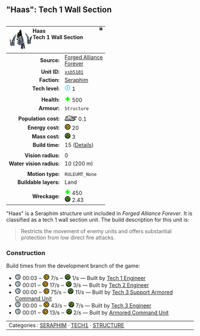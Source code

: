 "Haas": Tech 1 Wall Section
----
<table align="right">
    <thead>
        <tr>
            <th align="left" colspan="2">
                <img align="left" src="icons/units/XSB5101_icon.png" title="Haas unit icon" /><img align="right" src="icons/strategicicons/icon_structure_wall_rest.png" title="icon_structure_wall" />Haas<br />Tech 1 Wall Section
            </th>
        </tr>
    </thead>
    <tbody>
        <tr>
            <td align="right"><strong>Source:</strong></td>
            <td><a href="Forged Alliance Forever">Forged Alliance<br />Forever</a></td>
        </tr>
        <tr>
            <td align="right"><strong>Unit ID:</strong></td>
            <td><a href="https://github.com/FAForever/fa/D:/faf-development/fa/units/XSB5101/XSB5101_unit.bp"><code>xsb5101</code></a></td>
        </tr>
        <tr>
            <td align="right"><strong>Faction:</strong></td>
            <td><a href="_categories.SERAPHIM">Seraphim</a></td>
        </tr>
        <tr>
            <td align="right"><strong>Tech level:</strong></td>
            <td><img src="icons/T1.png" title="Tech 1" /> 1</td>
        </tr>
        <tr><td align="center" colspan="2"></td></tr>
        <tr>
            <td align="right"><strong>Health:</strong></td>
            <td><img src="icons/health.png" title="Health" /> 500</td>
        </tr>
        <tr>
            <td align="right"><strong>Armour:</strong></td>
            <td><code>Structure</code></td>
        </tr>
        <tr><td align="center" colspan="2"></td></tr>
        <tr>
            <td align="right"><strong>Population cost:</strong></td>
            <td><img src="icons/tank.png" title="Unit" /> 0.1</td>
        </tr>
        <tr>
            <td align="right"><strong>Energy cost:</strong></td>
            <td><img src="icons/energy.png" title="Energy" /> 20</td>
        </tr>
        <tr>
            <td align="right"><strong>Mass cost:</strong></td>
            <td><img src="icons/mass.png" title="Mass" /> 3</td>
        </tr>
        <tr>
            <td align="right"><strong>Build time:</strong></td>
            <td>15 (<a href="#construction">Details</a>)</td>
        </tr>
        <tr><td align="center" colspan="2"></td></tr>
        <tr>
            <td align="right"><strong>Vision radius:</strong></td>
            <td>0</td>
        </tr>
        <tr>
            <td align="right"><strong>Water vision radius:</strong></td>
            <td> <span title="0.20 km, 0.12 mi">10 (200 m)</span></td>
        </tr>
        <tr><td align="center" colspan="2"></td></tr>
        <tr>
            <td align="right"><strong>Motion type:</strong></td>
            <td><code>RULEUMT_None</code></td>
        </tr>
        <tr>
            <td align="right"><strong>Buildable layers:</strong></td>
            <td>Land</td>
        </tr>
        <tr><td align="center" colspan="2"></td></tr>
        <tr>
            <td align="right"><strong>Wreckage:</strong></td>
            <td><img src="icons/health.png" title="Health" /> 450<br /><img src="icons/mass.png" title="Mass" /> 2.43</td>
        </tr>
    </tbody>
</table>

"Haas" is a Seraphim structure unit included in *Forged Alliance Forever*.
It is classified as a tech 1 wall section unit.
The build description for this unit is:

<blockquote>Restricts the movement of enemy units and offers substantial protection from low direct fire attacks.</blockquote>

### Construction
Build times from the development branch of the game:
* <img src="icons/time.png" title="Time" /> 00:03 ‒ <img src="icons/energy.png" title="Energy" /> 7/s ‒ <img src="icons/mass.png" title="Mass" /> 1/s — Built by <a href="XSL0105">Tech 1 Engineer</a>
* <img src="icons/time.png" title="Time" /> 00:01 ‒ <img src="icons/energy.png" title="Energy" /> 17/s ‒ <img src="icons/mass.png" title="Mass" /> 3/s — Built by <a href="XSL0208">Tech 2 Engineer</a>
* <img src="icons/time.png" title="Time" /> 00:00 ‒ <img src="icons/energy.png" title="Energy" /> 75/s ‒ <img src="icons/mass.png" title="Mass" /> 11/s — Built by <a href="XSL0301">Tech 3 Support Armored Command Unit</a>
* <img src="icons/time.png" title="Time" /> 00:00 ‒ <img src="icons/energy.png" title="Energy" /> 43/s ‒ <img src="icons/mass.png" title="Mass" /> 7/s — Built by <a href="XSL0309">Tech 3 Engineer</a>
* <img src="icons/time.png" title="Time" /> 00:01 ‒ <img src="icons/energy.png" title="Energy" /> 13/s ‒ <img src="icons/mass.png" title="Mass" /> 2/s — Built by <a href="XSL0001">Armored Command Unit</a>

<table align="center">
<td width="1215px">Categories : 
<a href="_categories.SERAPHIM">SERAPHIM</a> · 
<a href="_categories.TECH1">TECH1</a> · 
<a href="_categories.STRUCTURE">STRUCTURE</a></td>
</table>

